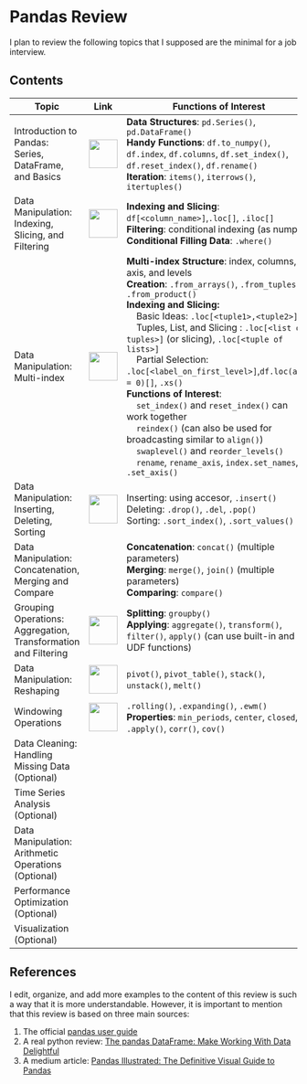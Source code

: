 # Pandas Review

I plan to review the following topics that I supposed are the minimal for a 
job interview.

## Contents

| Topic                 | Link | Functions of Interest |
|-----------------------|------|-----------------------|
| Introduction to Pandas: Series, DataFrame, and Basics | <a href="001_intro_to_pandas.ipynb"> <img src="https://www.kindpng.com/picc/m/81-811458_jupyter-notebook-logo-hd-png-download.png" width="50" /> </a> | **Data Structures**: `pd.Series()`, `pd.DataFrame()` <br> **Handy Functions**: `df.to_numpy()`, `df.index`, `df.columns`, `df.set_index()`, `df.reset_index()`, `df.rename()` <br> **Iteration**: `items()`, `iterrows()`, `itertuples()`    |
| Data Manipulation: Indexing, Slicing, and Filtering | <a href="002_indexing_slicing_filtering.ipynb"> <img src="https://www.kindpng.com/picc/m/81-811458_jupyter-notebook-logo-hd-png-download.png" width="50" /> </a>     | **Indexing and Slicing**: `df[<column_name>]`,`.loc[]`, `.iloc[]` <br> **Filtering**: conditional indexing (as numpy) <br> **Conditional Filling Data**: `.where()`    |
| Data Manipulation: Multi-index | <a href="003_multi_index.ipynb"> <img src="https://www.kindpng.com/picc/m/81-811458_jupyter-notebook-logo-hd-png-download.png" width="50" /> </a>     | **Multi-index Structure**: index, columns, axis, and levels <br> **Creation**: `.from_arrays()`, `.from_tuples()`, `.from_product()`  <br> **Indexing and Slicing:** <br> &nbsp; &nbsp; Basic Ideas: `.loc[<tuple1>,<tuple2>]` <br> &nbsp; &nbsp; Tuples, List, and Slicing : `.loc[<list of tuples>]` (or slicing), `.loc[<tuple of lists>]` <br> &nbsp; &nbsp; Partial Selection: `.loc[<label_on_first_level>]`,`df.loc(axis = 0)[]`, `.xs()` <br> **Functions of Interest**: <br> &nbsp; &nbsp; `set_index()` and `reset_index()` can work together <br> &nbsp; &nbsp; `reindex()` (can also be used for broadcasting similar to `align()`) <br> &nbsp; &nbsp; `swaplevel()` and `reorder_levels()` <br> &nbsp; &nbsp; `rename`, `rename_axis`, `index.set_names`, `.set_axis()` |
| Data Manipulation: Inserting, Deleting, Sorting | <a href="004_inserting_deleting_sorting.ipynb"> <img src="https://www.kindpng.com/picc/m/81-811458_jupyter-notebook-logo-hd-png-download.png" width="50" /> </a>     | Inserting: using accesor, `.insert()` <br> Deleting: `.drop()`, `.del`, `.pop()` <br> Sorting: `.sort_index()`, `.sort_values()`    |
| Data Manipulation: Concatenation, Merging and Compare |      | **Concatenation**: `concat()` (multiple parameters) <br> **Merging**: `merge()`, `join()` (multiple parameters) <br> **Comparing**: `compare()`   |
| Grouping Operations: Aggregation, Transformation and Filtering | <a href="006_group_by.ipynb"> <img src="https://www.kindpng.com/picc/m/81-811458_jupyter-notebook-logo-hd-png-download.png" width="50" /> </a>     | **Splitting**: `groupby()` <br> **Applying**: `aggregate()`, `transform()`, `filter()`, `apply()` (can use built-in and UDF functions)  |
| Data Manipulation: Reshaping | <a href="007_reshaping.ipynb"> <img src="https://www.kindpng.com/picc/m/81-811458_jupyter-notebook-logo-hd-png-download.png" width="50" /> </a>     | `pivot()`, `pivot_table()`, `stack()`, `unstack()`, `melt()`  |
| Windowing Operations | <a href="008_windowing_operations.ipynb"> <img src="https://www.kindpng.com/picc/m/81-811458_jupyter-notebook-logo-hd-png-download.png" width="50" /> </a>       | `.rolling()`, `.expanding()`, `.ewm()` <br> **Properties**: `min_periods`, `center`, `closed`, `.apply()`, `corr()`, `cov()`   |
| Data Cleaning: Handling Missing Data (Optional) |      |      |
| Time Series Analysis (Optional) |      |      |
| Data Manipulation: Arithmetic Operations (Optional) |      |      |
| Performance Optimization (Optional) |      |      |
| Visualization (Optional) |      |      |


## References

I edit, organize, and add more examples to the content of this review is such a way that it is more understandable. However, it is important to mention that this review is based on three main sources:

1. The official [pandas user guide](https://pandas.pydata.org/docs/user_guide/index.html)
2. A real python review: [The pandas DataFrame: Make Working With Data Delightful](https://realpython.com/pandas-dataframe/#:~:text=The%20Pandas%20DataFrame%20is%20a,with%20in%20Excel%20or%20Calc)
3. A medium article: [Pandas Illustrated: The Definitive Visual Guide to Pandas](https://betterprogramming.pub/pandas-illustrated-the-definitive-visual-guide-to-pandas-c31fa921a43#76b7)